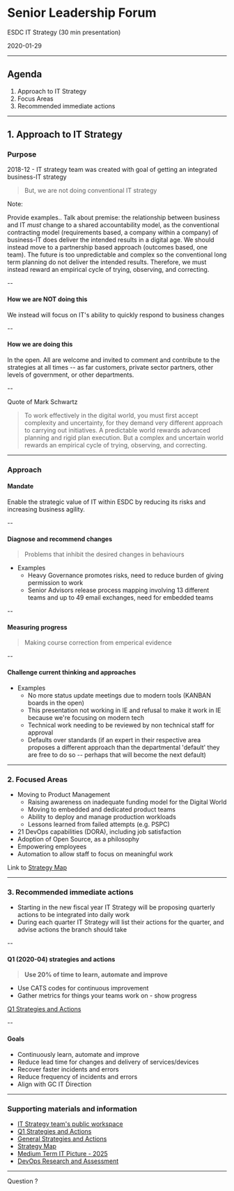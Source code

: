 # Senior Leadership Forum

ESDC IT Strategy (30 min presentation)

2020-01-29

---

## Agenda

1. Approach to IT Strategy
2. Focus Areas
3. Recommended immediate actions

---

## 1. Approach to IT Strategy

### Purpose

2018-12 - IT strategy team was created with goal of getting an integrated business-IT strategy

> But, we are not doing conventional IT strategy

Note:

Provide examples..
Talk about premise: the relationship between business and IT _must_ change to a shared accountability model, as the conventional contracting model (requirements based, a company within a company) of business-IT does deliver the intended results in a digital age. We should instead move to a partnership based approach (outcomes based, one team). The future is too unpredictable and complex so the conventional long term planning do not deliver the intended results. Therefore, we must instead reward an empirical cycle of trying, observing, and correcting.

--

#### How we are **NOT** doing this

We instead will focus on IT's ability to quickly respond to business changes

--

#### How we are **doing** this

In the open. All are welcome and invited to comment and contribute to the strategies at all times -- as far customers, private sector partners, other levels of government, or other departments.

--

Quote of Mark Schwartz

> To work effectively in the digital world, you must first accept complexity and uncertainty, for they demand very different approach to carrying out initiatives. A predictable world rewards advanced planning and rigid plan execution. But a complex and uncertain world rewards an empirical cycle of trying, observing, and correcting.

---

### Approach

#### Mandate

Enable the strategic value of IT within ESDC by reducing its risks and increasing business agility.

--

#### Diagnose and recommend changes

> Problems that inhibit the desired changes in behaviours

- Examples
  - Heavy Governance promotes risks, need to reduce burden of giving permission to work
  - Senior Advisors release process mapping involving 13 different teams and up to 49 email exchanges, need for embedded teams

--

#### Measuring progress

> Making course correction from emperical evidence

--

#### Challenge current thinking and approaches

- Examples
  - No more status update meetings due to modern tools (KANBAN boards in the open)
  - This presentation not working in IE and refusal to make it work in IE because we're focusing on modern tech
  - Technical work needing to be reviewed by non technical staff for approval
  - Defaults over standards (if an expert in their respective area proposes a different approach than the departmental 'default' they are free to do so -- perhaps that will become the next default)

---

### 2. Focused Areas

- Moving to Product Management
  - Raising awareness on inadequate funding model for the Digital World
  - Moving to embedded and dedicated product teams
  - Ability to deploy and manage production workloads
  - Lessons learned from failed attempts (e.g. PSPC)
- 21 DevOps capabilities (DORA), including job satisfaction
- Adoption of Open Source, as a philosophy
- Empowering employees
- Automation to allow staff to focus on meaningful work

Link to [Strategy Map](https://sara-sabr.github.io/ITStrategy/strategy-summary.html)

---

### 3. Recommended immediate actions

- Starting in the new fiscal year IT Strategy will be proposing quarterly actions to be integrated into daily work
- During each quarter IT Strategy will list their actions for the quarter, and advise actions the branch should take

--

#### Q1 (2020-04) strategies and actions

> **Use 20% of time to learn, automate and improve**

- Use CATS codes for continuous improvement
- Gather metrics for things your teams work on - show progress

[Q1 Strategies and Actions](https://sara-sabr.github.io/ITStrategy/strategy-learning-automating-improving.html)

--

#### Goals

- Continuously learn, automate and improve
- Reduce lead time for changes and delivery of services/devices
- Recover faster incidents and errors
- Reduce frequency of incidents and errors
- Align with GC IT Direction

---

### Supporting materials and information

- [IT Strategy team's public workspace](https://github.com/sara-sabr/ITStrategy)
- [Q1 Strategies and Actions](https://sara-sabr.github.io/ITStrategy/strategy-learning-automating-improving.html)
- [General Strategies and Actions](https://sara-sabr.github.io/ITStrategy/strategies-actions.html)
- [Strategy Map](https://sara-sabr.github.io/ITStrategy/strategy-summary.html)
- [Medium Term IT Picture - 2025](https://sara-sabr.github.io/ITStrategy/it-picture-medium-term.html)
- [DevOps Research and Assessment](https://cloud.google.com/devops/)

---

Question ?